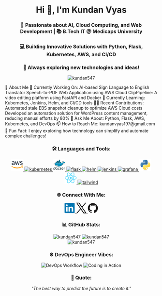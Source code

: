 <h1 align="center">Hi 👋, I'm Kundan Vyas</h1> <h3 align="center">🚀 Passionate about AI, Cloud Computing, and Web Development | 📚 B.Tech IT @ Medicaps University</h3> <h3 align="center">💻 Building Innovative Solutions with Python, Flask, Kubernetes, AWS, and CI/CD</h3> <h3 align="center">🌟 Always exploring new technologies and ideas!</h3> <p align="center"> <img src="https://komarev.com/ghpvc/?username=kundan547&label=Profile%20views&color=0e75b6&style=flat-square" alt="kundan547" /> </p>
🚀 About Me
🔭 Currently Working On:
AI-based Sign Language to English Translator
Speech-to-PDF Web Application using AWS Cloud
ClipPipeline: A video editing platform using FastAPI and Docker
🌱 Currently Learning: Kubernetes, Jenkins, Helm, and CI/CD tools
🧑‍💻 Recent Contributions:
Automated stale EBS snapshot cleanup to optimize AWS Cloud costs
Developed an automation solution for WordPress content management, reducing manual efforts by 80%
💬 Ask Me About: Python, Flask, AWS, Kubernetes, and DevOps
📫 How to Reach Me: kundanvyas197@gmail.com
🌟 Fun Fact: I enjoy exploring how technology can simplify and automate complex challenges!
<h3 align="center">🛠️ Languages and Tools:</h3> <p align="center"> <a href="https://aws.amazon.com" target="_blank"> <img src="https://raw.githubusercontent.com/devicons/devicon/master/icons/amazonwebservices/amazonwebservices-original-wordmark.svg" alt="aws" width="40" height="40" /> </a> <a href="https://kubernetes.io" target="_blank"> <img src="https://www.vectorlogo.zone/logos/kubernetes/kubernetes-icon.svg" alt="kubernetes" width="40" height="40" /> </a> <a href="https://www.docker.com/" target="_blank"> <img src="https://raw.githubusercontent.com/devicons/devicon/master/icons/docker/docker-original-wordmark.svg" alt="docker" width="40" height="40" /> </a> <a href="https://flask.palletsprojects.com/" target="_blank"> <img src="https://www.vectorlogo.zone/logos/pocoo_flask/pocoo_flask-icon.svg" alt="flask" width="40" height="40" /> </a> <a href="https://helm.sh" target="_blank"> <img src="https://www.vectorlogo.zone/logos/helmsh/helmsh-icon.svg" alt="helm" width="40" height="40" /> </a> <a href="https://jenkins.io" target="_blank"> <img src="https://www.vectorlogo.zone/logos/jenkins/jenkins-icon.svg" alt="jenkins" width="40" height="40" /> </a> <a href="https://grafana.com" target="_blank"> <img src="https://www.vectorlogo.zone/logos/grafana/grafana-icon.svg" alt="grafana" width="40" height="40" /> </a> <a href="https://www.python.org" target="_blank"> <img src="https://raw.githubusercontent.com/devicons/devicon/master/icons/python/python-original.svg" alt="python" width="40" height="40" /> </a> <a href="https://reactjs.org/" target="_blank"> <img src="https://raw.githubusercontent.com/devicons/devicon/master/icons/react/react-original.svg" alt="react" width="40" height="40" /> </a> <a href="https://tailwindcss.com/" target="_blank"> <img src="https://www.vectorlogo.zone/logos/tailwindcss/tailwindcss-icon.svg" alt="tailwind" width="40" height="40" /> </a> </p>
<h3 align="center">🌐 Connect With Me:</h3> <p align="center"> <a href="https://linkedin.com/in/kundan-vyas" target="_blank"> <img src="https://raw.githubusercontent.com/devicons/devicon/master/icons/linkedin/linkedin-original.svg" alt="linkedin" width="35" height="35" /> </a> <a href="https://twitter.com/kundanvyas1312" target="_blank"> <img src="https://raw.githubusercontent.com/devicons/devicon/master/icons/twitter/twitter-original.svg" alt="twitter" width="35" height="35" /> </a> <a href="https://github.com/kundan547" target="_blank"> <img src="https://raw.githubusercontent.com/devicons/devicon/master/icons/github/github-original.svg" alt="github" width="35" height="35" /> </a> </p>
<h3 align="center">📊 GitHub Stats:</h3> <div align="center"> <img src="https://github-readme-stats.vercel.app/api?username=kundan547&show_icons=true&locale=en" alt="kundan547" width="48%" /> <img src="https://github-readme-streak-stats.herokuapp.com/?user=kundan547&" alt="kundan547" width="48%" /> </div> <div align="center"> <img src="https://github-readme-stats.vercel.app/api/top-langs?username=kundan547&show_icons=true&locale=en&layout=compact" alt="kundan547" width="48%" /> </div>
<h3 align="center">⚙️ DevOps Engineer Vibes:</h3> <p align="center"> <img src="https://media.giphy.com/media/kH1DBkPNyZPOk0BxrM/giphy.gif" alt="DevOps Workflow" width="300" /> <img src="https://media.giphy.com/media/f6hnhHkks8bk4jwjh3/giphy.gif" alt="Coding in Action" width="200" /> </p>
<h3 align="center">🌟 Quote:</h3> <p align="center"> <i>"The best way to predict the future is to create it."</i> </p>
